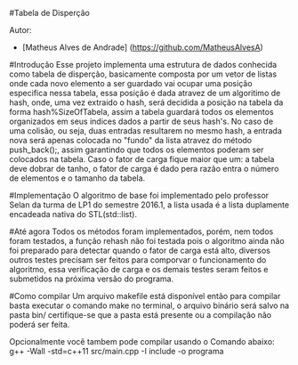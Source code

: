 #Tabela de Disperção

Autor:
 - [Matheus Alves de Andrade] (https://github.com/MatheusAlvesA)

#Introdução
Esse projeto implementa uma estrutura de dados conhecida como tabela de disperção,
basicamente composta por um vetor de listas onde cada novo elemento a ser guardado
vai ocupar uma posição especifica nessa tabela, essa posição é dada atravez de
um algoritimo de hash, onde, uma vez extraido o hash, será decidida a posição na
tabela da forma hash%SizeOfTabela, assim a tabela guardará todos os elementos
organizados em seus indices dados a partir de seus hash's.
No caso de uma colisão, ou seja, duas entradas resultarem no mesmo hash, a entrada
nova será apenas colocada no "fundo" da lista atravez do método push_back();,
assim garantindo que todos os elementos poderam ser colocados na tabela.
Caso o fator de carga fique maior que um: a tabela deve dobrar de tanho, o fator
de carga é dado pera razão entra o número de elementos e o tamanho da tabela.

#Implementação
O algoritmo de base foi implementado pelo professor Selan da turma de LP1 do 
semestre 2016.1, a lista usada é a lista duplamente encadeada nativa do STL(std::list).

#Até agora
Todos os métodos foram implementados, porém, nem todos foram testados, a função
rehash não foi testada pois o algoritmo ainda não foi preparado para detectar
quando o fator de carga está alto, diversos outros testes precisam ser feitos
para comporvar o funcionamento do algoritmo, essa verificação de carga e os 
demais testes seram feitos e submetidos na próxima versão do programa.

#Como compilar
Um arquivo makefile está disponível então para compilar basta executar o comando make
no terminal, o arquivo binário será salvo na pasta bin/ certifique-se que a pasta
está presente ou a compilação não poderá ser feita.

Opcionalmente você tambem pode compilar usando o Comando abaixo:
g++ -Wall -std=c++11 src/main.cpp -I include -o programa
